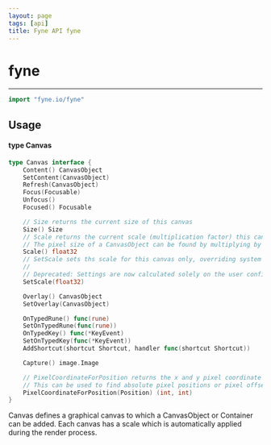 ```yaml
---
layout: page
tags: [api]
title: Fyne API fyne
---
```


# fyne
---
```go
import "fyne.io/fyne"
```

## Usage

#### type Canvas

```go
type Canvas interface {
	Content() CanvasObject
	SetContent(CanvasObject)
	Refresh(CanvasObject)
	Focus(Focusable)
	Unfocus()
	Focused() Focusable

	// Size returns the current size of this canvas
	Size() Size
	// Scale returns the current scale (multiplication factor) this canvas uses to render
	// The pixel size of a CanvasObject can be found by multiplying by this value.
	Scale() float32
	// SetScale sets ths scale for this canvas only, overriding system and user settings.
	//
	// Deprecated: Settings are now calculated solely on the user configuration and system setup.
	SetScale(float32)

	Overlay() CanvasObject
	SetOverlay(CanvasObject)

	OnTypedRune() func(rune)
	SetOnTypedRune(func(rune))
	OnTypedKey() func(*KeyEvent)
	SetOnTypedKey(func(*KeyEvent))
	AddShortcut(shortcut Shortcut, handler func(shortcut Shortcut))

	Capture() image.Image

	// PixelCoordinateForPosition returns the x and y pixel coordinate for a given position on this canvas.
	// This can be used to find absolute pixel positions or pixel offsets relative to an object top left.
	PixelCoordinateForPosition(Position) (int, int)
}
```

Canvas defines a graphical canvas to which a CanvasObject or Container can be added. Each canvas has a scale which is automatically applied during the render process.
